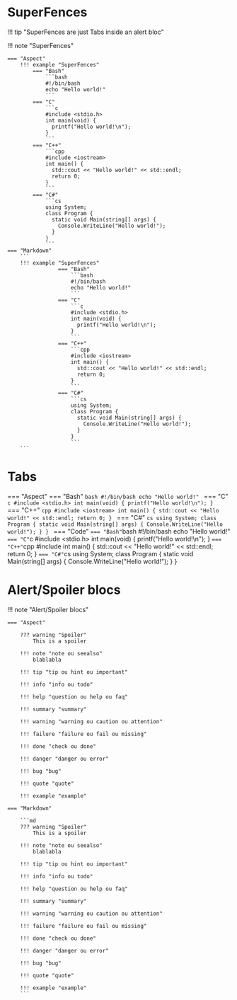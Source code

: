 # SuperFences

!!! tip "SuperFences are just Tabs inside an alert bloc"

!!! note "SuperFences"

    === "Aspect"
        !!! example "SuperFences"
            === "Bash"
                ```bash
                #!/bin/bash
                echo "Hello world!"
                ```
            === "C"
                ```c
                #include <stdio.h>
                int main(void) {
                  printf("Hello world!\n");
                }
                ```
            === "C++"
                ```cpp
                #include <iostream>
                int main() {
                  std::cout << "Hello world!" << std::endl;
                  return 0;
                }
                ```
            === "C#"
                ```cs
                using System;
                class Program {
                  static void Main(string[] args) {
                    Console.WriteLine("Hello world!");
                  }
                }
                ```
    === "Markdown"
        ```
        !!! example "SuperFences"
                    === "Bash"
                        ```bash
                        #!/bin/bash
                        echo "Hello world!"
                        ```
                    === "C"
                        ```c
                        #include <stdio.h>
                        int main(void) {
                          printf("Hello world!\n");
                        }
                        ```
                    === "C++"
                        ```cpp
                        #include <iostream>
                        int main() {
                          std::cout << "Hello world!" << std::endl;
                          return 0;
                        }
                        ```
                    === "C#"
                        ```cs
                        using System;
                        class Program {
                          static void Main(string[] args) {
                            Console.WriteLine("Hello world!");
                          }
                        }
                        ```
        ```
# Tabs

=== "Aspect"
    === "Bash"
        ```bash
        #!/bin/bash
        echo "Hello world!"
        ```
    === "C"
        ```c
        #include <stdio.h>
        int main(void) {
          printf("Hello world!\n");
        }
        ```
    === "C++"
        ```cpp
        #include <iostream>
        int main() {
          std::cout << "Hello world!" << std::endl;
          return 0;
        }
        ```
    === "C#"
        ```cs
        using System;
        class Program {
          static void Main(string[] args) {
            Console.WriteLine("Hello world!");
          }
        }
        ```
=== "Code"
    ```
        === "Bash"
            ```bash
            #!/bin/bash
            echo "Hello world!"
            ```
        === "C"
            ```c
            #include <stdio.h>
            int main(void) {
              printf("Hello world!\n");
            }
            ```
        === "C++"
            ```cpp
            #include <iostream>
            int main() {
              std::cout << "Hello world!" << std::endl;
              return 0;
            }
            ```
        === "C#"
            ```cs
            using System;
            class Program {
              static void Main(string[] args) {
                Console.WriteLine("Hello world!");
              }
            }
            ```
    ```

# Alert/Spoiler blocs

!!! note "Alert/Spoiler blocs"

    === "Aspect"

        ??? warning "Spoiler"
            This is a spoiler

        !!! note "note ou seealso"
            blablabla

        !!! tip "tip ou hint ou important"

        !!! info "info ou todo"

        !!! help "question ou help ou faq"

        !!! summary "summary"

        !!! warning "warning ou caution ou attention"

        !!! failure "failure ou fail ou missing"

        !!! done "check ou done"

        !!! danger "danger ou error"

        !!! bug "bug"

        !!! quote "quote"

        !!! example "example"

    === "Markdown"

        ```md
        ??? warning "Spoiler"
            This is a spoiler

        !!! note "note ou seealso"
            blablabla

        !!! tip "tip ou hint ou important"

        !!! info "info ou todo"

        !!! help "question ou help ou faq"

        !!! summary "summary"

        !!! warning "warning ou caution ou attention"

        !!! failure "failure ou fail ou missing"

        !!! done "check ou done"

        !!! danger "danger ou error"

        !!! bug "bug"

        !!! quote "quote"

        !!! example "example"
        ```